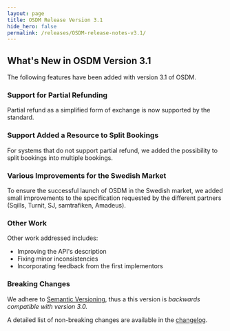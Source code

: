 ```yaml
---
layout: page
title: OSDM Release Version 3.1
hide_hero: false
permalink: /releases/OSDM-release-notes-v3.1/
---
```


## What's New in OSDM Version 3.1

The following features have been added with version 3.1 of OSDM.

### Support for Partial Refunding

Partial refund as a simplified form of exchange is now supported by the
standard.

### Support Added a Resource to Split Bookings

For systems that do not support partial refund, we added the possibility to
split bookings into multiple bookings.

### Various Improvements for the Swedish Market

To ensure the successful launch of OSDM in the Swedish market, we added small
improvements to the specification requested by the different partners (Sqills,
Turnit, SJ, samtrafiken, Amadeus).

### Other Work

Other work addressed includes:

- Improving the API's description
- Fixing minor inconsistencies
- Incorporating feedback from the first implementors

### Breaking Changes

We adhere to [Semantic Versioning](https://semver.org/), thus a this version is
_backwards compatible with version 3.0._

A detailed list of non-breaking changes are available in the
[changelog](https://github.com/UnionInternationalCheminsdeFer/OSDM/blob/master/specification/v3.1/ChangeLog.md).
